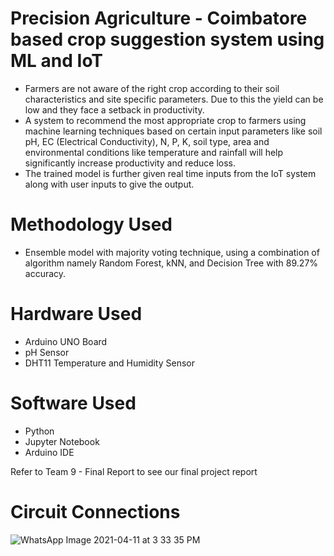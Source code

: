 # Precision Agriculture - Coimbatore based crop suggestion system using ML and IoT

- Farmers are not aware of the right crop according to their soil characteristics and site specific parameters. Due to this the yield can be low and they face a setback in productivity.
- A system to recommend the most appropriate crop to farmers using machine learning techniques based on certain input parameters like soil pH, EC (Electrical Conductivity), N, P, K, soil type, area and environmental conditions like temperature and rainfall will help significantly increase productivity and reduce loss.
- The trained model is further given real time inputs from the IoT system along with user inputs to give the output.

# Methodology Used

- Ensemble model with majority voting technique, using a combination of algorithm namely Random Forest, kNN, and Decision Tree with 89.27% accuracy.

# Hardware Used

- Arduino UNO Board
- pH Sensor
- DHT11 Temperature and Humidity Sensor

# Software Used

- Python
- Jupyter Notebook
- Arduino IDE

Refer to Team 9 - Final Report to see our final project report

# Circuit Connections

![WhatsApp Image 2021-04-11 at 3 33 35 PM](https://user-images.githubusercontent.com/66522297/114926028-78b91d00-9e4d-11eb-8363-b2afe852d3fc.jpeg)
